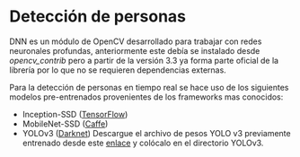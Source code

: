 # Detección de personas

DNN es un módulo de OpenCV desarrollado para trabajar con redes neuronales profundas, anteriormente este debía se instalado desde *opencv_contrib* pero a partir de la versión 3.3 ya forma parte oficial de la librería por lo que no se requieren dependencias externas.

Para la detección de personas en tiempo real se hace uso de los siguientes modelos pre-entrenados provenientes de los frameworks mas conocidos:

- Inception-SSD ([TensorFlow](https://www.tensorflow.org/))
- MobileNet-SSD ([Caffe](http://caffe.berkeleyvision.org/))
- YOLOv3 ([Darknet](https://pjreddie.com/darknet/))
Descargue el archivo de pesos YOLO v3 previamente entrenado desde este [enlace](https://drive.google.com/file/d/1RoP4rVJo8f2ERZNaTRF_A3hwOUHt3ODd/view?usp=sharing) y colócalo en el directorio YOLOv3.
